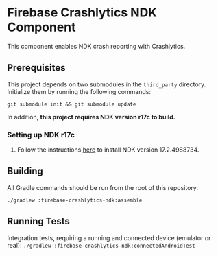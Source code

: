 # Firebase Crashlytics NDK Component

This component enables NDK crash reporting with Crashlytics.

## Prerequisites

This project depends on two submodules in the `third_party` directory.
Initialize them by running the following commands:

`git submodule init && git submodule update`

In addition, **this project requires NDK version r17c to build.**

### Setting up NDK r17c

1. Follow the instructions
[here](https://developer.android.com/studio/projects/install-ndk#specific-version)
to install NDK version 17.2.4988734.

## Building

All Gradle commands should be run from the root of this repository.

`./gradlew :firebase-crashlytics-ndk:assemble`

## Running Tests

Integration tests, requiring a running and connected device (emulator or real):
`./gradlew :firebase-crashlytics-ndk:connectedAndroidTest`